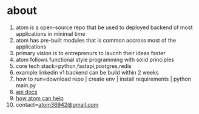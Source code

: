 # about
1. atom is a open-source repo that be used to deployed backend of most applications in minimal time
2. atom has pre-built modules that is common accross most of the applications
3. primary vision is to entreprenurs to laucnh their ideas faster
4. atom follows functional style programming with solid principles
5. core tech stack=python,fastapi,postgres,redis
6. example:linkedin v1 backend can be build within 2 weeks
7. how to run=download repo | create env | install requirements | python main.py
8. [api docs](https://atom-tbsk.onrender.com/docs)
9. [how atom can help](https://docs.google.com/spreadsheets/d/1UwSomfcP8CWhZbS3_ROaYkmCb9ODXQOpIH6Glfrhtp4/edit?gid=0#gid=0)
10. contact=atom36942@gmail.com

